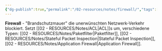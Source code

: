 ```yaml
---
{"dg-publish":true,"permalink":"/02-resources/notes/firewall/","tags":["informatik/netzwerk/filter","sicherheit/it-sicherheit","sicherheit/schutz"],"noteIcon":"","updated":"2025-09-27T01:32:44.733+02:00"}
---
```



**Firewall** - "Brandschutzmauer" die unerwünschten Netzwerk-Verkehr blockiert.
Setzt [[02 - RESOURCES/Notes/ACL\|ACL]]s um, verschiedene Typen: [[02 - RESOURCES/Notes/Paketfilter\|Paketfilter]], [[02 - RESOURCES/Notes/Stateful Packet Inspection\|Stateful Packet Inspection]], [[02 - RESOURCES/Notes/Application Firewall\|Application Firewall]].